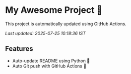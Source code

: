 # My Awesome Project 🚀

This project is automatically updated using GitHub Actions.

_Last updated: 2025-07-25 10:18:36 IST_

## Features
- Auto-update README using Python 🐍
- Auto Git push with GitHub Actions 🤖
